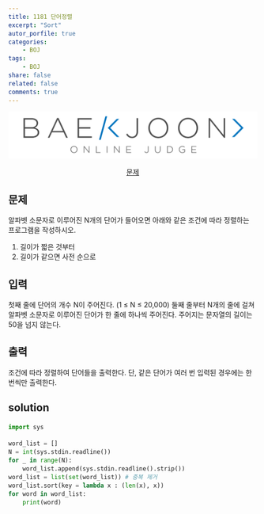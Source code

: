 ```yaml
---
title: 1181 단어정렬
excerpt: "Sort"
autor_porfile: true
categories:
    - BOJ
tags:
    - BOJ
share: false
related: false
comments: true
---
```

<img src="../../assets/images/bojLogo.png"/>
<p align="center"><a href="https://www.acmicpc.net/problem/1181">문제</a></p>

## 문제
알파벳 소문자로 이루어진 N개의 단어가 들어오면 아래와 같은 조건에 따라 정렬하는 프로그램을 작성하시오.  
1. 길이가 짧은 것부터 
2. 길이가 같으면 사전 순으로

## 입력
첫째 줄에 단어의 개수 N이 주어진다. (1 ≤ N ≤ 20,000) 둘째 줄부터 N개의 줄에 걸쳐 알파벳 소문자로 이루어진 단어가 한 줄에 하나씩 주어진다. 주어지는 문자열의 길이는 50을 넘지 않는다.

## 출력
조건에 따라 정렬하여 단어들을 출력한다. 단, 같은 단어가 여러 번 입력된 경우에는 한 번씩만 출력한다.

## solution
~~~python
import sys

word_list = []
N = int(sys.stdin.readline())
for _ in range(N):
    word_list.append(sys.stdin.readline().strip())
word_list = list(set(word_list)) # 중복 제거
word_list.sort(key = lambda x : (len(x), x))
for word in word_list:
    print(word)
~~~